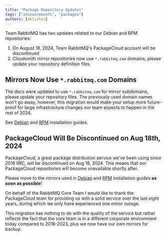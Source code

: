 ```yaml
---
title: "Package Repository Updates"
tags: ["announcements", "packages"]
authors: [mklishin]
---
```


Team RabbitMQ has two updates related to our Debian and RPM repositories:

1. On August 18, 2024, Team RabbitMQ's PackageCloud account will be discontinued
2. Cloudsmith mirror repositories now use `*.rabbitmq.com` domains, please update your repository definition files

<!-- truncate -->

## Mirrors Now Use `*.rabbitmq.com` Domains

The docs were updated to use `*.rabbitmq.com` for mirror subdomains, please update your repository files. 
The previously used domain names won't go away, however,
this migration would make your setup more future-proof for large infrastructure changes our team expects
to happen in the rest of 2024.

See [Debian](https://www.rabbitmq.com/docs/install-debian) and [RPM](https://www.rabbitmq.com/docs/install-rpm) installation guides.

## PackageCloud Will Be Discontinued on Aug 18th, 2024

PackageCloud, a great package distribution service we've been using since 2016 IIRC, will be discontinued on Aug 18, 2024.
This means that our PackageCloud repositories will become unavailable shortly after. 

Please move to the mirrors used in [Debian](https://www.rabbitmq.com/docs/install-debian) and [RPM](https://www.rabbitmq.com/docs/install-rpm)
installation guides **as soon as possible**!

On behalf of the RabbitMQ Core Team I would like to thank the PackageCloud team for providing us
with a solid service over the last eight years, during which we only have experienced one minor outage.

This migration has nothing to do with the quality of the service but rather reflects the fact that the core team is
in a different corporate environment today compared to 2016-2023, plus we now have our own
mirrors for backup.
